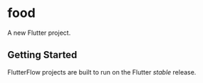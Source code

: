 # food

A new Flutter project.

## Getting Started

FlutterFlow projects are built to run on the Flutter _stable_ release.
